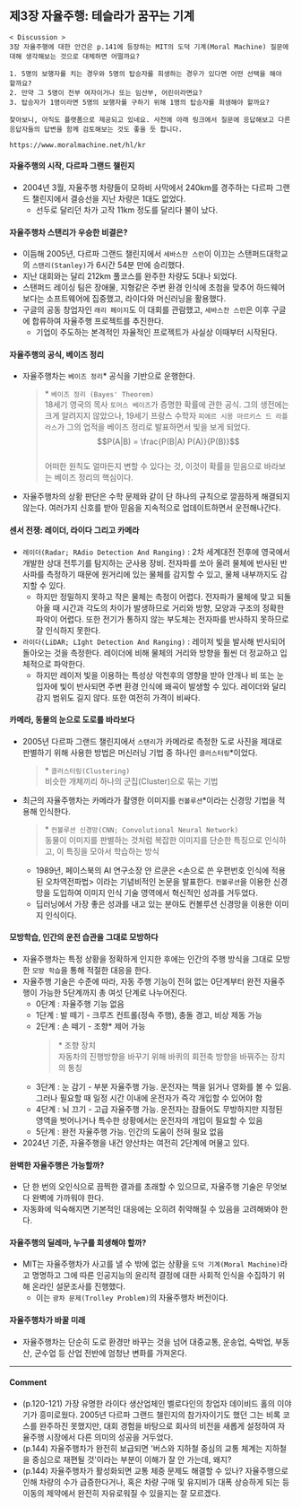 ## 제3장 자율주행: 테슬라가 꿈꾸는 기계

```
< Discussion >
3장 자율주행에 대한 안건은 p.141에 등장하는 MIT의 도덕 기계(Moral Machine) 질문에 대해 생각해보는 것으로 대체하면 어떨까요?

1. 5명의 보행자를 치는 경우와 5명의 탑승자를 희생하는 경우가 있다면 어떤 선택을 해야 할까요?
2. 만약 그 5명이 전부 여자이거나 또는 임산부, 어린이라면요?
3. 탑승자가 1명이라면 5명의 보행자를 구하기 위해 1명의 탑승자를 희생해야 할까요?

찾아보니, 아직도 플랫폼으로 제공되고 있네요. 사전에 아래 링크에서 질문에 응답해보고 다른 응답자들의 답변을 함께 검토해보는 것도 좋을 듯 합니다.

https://www.moralmachine.net/hl/kr
```

#### 자율주행의 시작, 다르파 그랜드 챌린지

- 2004년 3월, 자율주행 차량들이 모하비 사막에서 240km를 경주하는 다르파 그랜드 챌린지에서 결승선을 지난 차량은 1대도 없었다.
  - 선두로 달리던 차가 고작 11km 정도를 달리다 불이 났다.

#### 자율주행차 스탠리가 우승한 비결은?

- 이듬해 2005년, 다르파 그랜드 챌린지에서 `세바스찬 스런`이 이끄는 스탠퍼드대학교의 `스탠리(Stanley)`가 6시간 54분 만에 승리했다.
- 지난 대회와는 달리 212km 풀코스를 완주한 차량도 5대나 되었다.
- 스탠퍼드 레이싱 팀은 장애물, 지형같은 주변 환경 인식에 초첨을 맞추어 하드웨어보다는 소프트웨어에 집중했고, 라이다와 머신러닝을 활용했다.
- 구글의 공동 창업자인 `래리 페이지`도 이 대회를 관람했고, `세바스찬 스런`은 이후 구글에 합류하여 자율주행 프로젝트를 추진한다.
  - 기업이 주도하는 본격적인 자율적인 프로젝트가 사실상 이때부터 시작된다.

#### 자율주행의 공식, 베이즈 정리

- 자율주행차는 `베이즈 정리`\* 공식을 기반으로 운행한다.
  > \* `베이즈 정리 (Bayes' Theorem)`<br/>
  > 18세기 영국의 목사 `토머스 베이즈`가 증명한 확률에 관한 공식. 그의 생전에는 크게 알려지지 않았으나, 19세기 프랑스 수학자 `피에르 시몽 마르키스 드 라플라스`가 그의 업적을 베이즈 정리로 발표하면서 빛을 보게 되었다.<br/> $$P(A|B) = \frac{P(B|A) P(A)}{P(B)}$$<br>
  > 어떠한 원칙도 얼마든지 변할 수 있다는 것, 이것이 확률을 믿음으로 바라보는 베이즈 정리의 핵심이다.
- 자율주행차의 상황 판단은 수학 문제와 같이 단 하나의 규칙으로 깔끔하게 해결되지 않는다. 여러가지 신호를 받아 믿음을 지속적으로 업데이트하면서 운전해나간다.

#### 센서 전쟁: 레이더, 라이다 그리고 카메라

- `레이더(Radar; RAdio Detection And Ranging)` : 2차 세계대전 전후에 영국에서 개발한 상대 전투기를 탐지하는 군사용 장비. 전자파를 쏘아 올려 물체에 반사된 반사파를 측정하기 때문에 원거리에 있는 물체를 감지할 수 있고, 물체 내부까지도 감지할 수 있다.
  - 하지만 정밀하지 못하고 작은 물체는 측정이 어렵다. 전자파가 물체에 맞고 되돌아올 때 시간과 각도의 차이가 발생하므로 거리와 방향, 모양과 구조의 정확한 파악이 어렵다. 또한 전기가 통하지 않는 부도체는 전자파를 반사하지 못하므로 잘 인식하지 못한다.
- `라이다(LiDAR; LIght Detection And Ranging)` : 레이저 빛을 발사해 반사되어 돌아오는 것을 측정한다. 레이더에 비해 물체의 거리와 방향을 훨씬 더 정교하고 입체적으로 파악한다.
  - 하지만 레이저 빛을 이용하는 특성상 악천후의 영향을 받아 안개나 비 또는 눈 입자에 빛이 반사되면 주변 환경 인식에 왜곡이 발생할 수 있다. 레이더와 달리 감지 범위도 길지 않다. 또한 여전히 가격이 비싸다.

#### 카메라, 동물의 눈으로 도로를 바라보다

- 2005년 다르파 그랜드 챌린지에서 `스탠리`가 카메라로 측정한 도로 사진을 제대로 판별하기 위해 사용한 방법은 머신러닝 기법 중 하나인 `클러스터링`\*이었다.
  > \* `클러스터링(Clustering)`<br/>
  > 비슷한 개체끼리 하나의 군집(Cluster)으로 묶는 기법
- 최근의 자율주행차는 카메라가 촬영한 이미지를 `컨볼루션`\*이라는 신경망 기법을 적용해 인식한다.
  > \* `컨볼루션 신경망(CNN; Convolutional Neural Network)`<br/>
  > 동물이 이미지를 판별하는 것처럼 복잡한 이미지를 단순한 특징으로 인식하고, 이 특징을 모아서 학습하는 방식
  - 1989년, 페이스북의 AI 연구소장 얀 르쿤은 <손으로 쓴 우편번호 인식에 적용된 오차역전파법> 이라는 기념비적인 논문을 발표한다. `컨볼루션`을 이용한 신경망을 도입하여 이미지 인식 기술 영역에서 혁신적인 성과를 거두었다.
  - 딥러닝에서 가장 좋은 성과를 내고 있는 분야도 컨볼루션 신경망을 이용한 이미지 인식이다.

#### 모방학습, 인간의 운전 습관을 그대로 모방하다

- 자율주행차는 특정 상황을 정확하게 인지한 후에는 인간의 주행 방식을 그대로 모방한 `모방 학습`을 통해 적절한 대응을 한다.
- 자율주행 기술은 수준에 따라, 자동 주행 기능이 전혀 없는 0단계부터 완전 자율주행이 가능한 5단계까지 총 여섯 단계로 나누어진다.
  - 0단계 : 자율주행 기능 없음
  - 1단계 : 발 떼기 - 크루즈 컨트롤(정속 주행), 충돌 경고, 비상 제동 가능
  - 2단계 : 손 떼기 - 조향\* 제어 가능
    > \* 조향 장치<br>
    > 자동차의 진행방향을 바꾸기 위해 바퀴의 회전축 방향을 바꿔주는 장치의 통칭
  - 3단계 : 눈 감기 - 부분 자율주행 가능. 운전자는 책을 읽거나 영화를 볼 수 있음. 그러나 필요할 때 일정 시간 이내에 운전자가 즉각 개입할 수 있어야 함
  - 4단계 : 뇌 끄기 - 고급 자율주행 가능. 운전자는 잠들어도 무방하지만 지정된 영역을 벗어나거나 특수한 상황에서는 운전자의 개입이 필요할 수 있음
  - 5단계 : 완전 자율주행 가능. 인간의 도움이 전혀 필요 없음
- 2024년 기준, 자율주행을 내건 양산차는 여전히 2단계에 머물고 있다.

#### 완벽한 자율주행은 가능할까?

- 단 한 번의 오인식으로 끔찍한 결과를 초래할 수 있으므로, 자율주행 기술은 무엇보다 완벽에 가까워야 한다.
- 자동화에 익숙해지면 기본적인 대응에는 오히려 취약해질 수 있음을 고려해봐야 한다.

#### 자율주행의 딜레마, 누구를 희생해야 할까?

- MIT는 자율주행차가 사고를 낼 수 밖에 없는 상황을 `도덕 기계(Moral Machine)`라고 명명하고 그에 따른 인공지능의 윤리적 결정에 대한 사회적 인식을 수집하기 위해 온라인 설문조사를 진행했다.
  - 이는 `광차 문제(Trolley Problem)`의 자율주행차 버전이다.

#### 자율주행차가 바꿀 미래

- 자율주행차는 단순히 도로 환경만 바꾸는 것을 넘어 대중교통, 운송업, 숙박업, 부동산, 군수업 등 산업 전반에 엄청난 변화를 가져온다.

---

#### Comment

- (p.120-121) 가장 유명한 라이다 생산업체인 벨로다인의 창업자 데이비드 홀의 이야기가 흥미로웠다. 2005년 다르파 그랜드 챌린지의 참가자이기도 했던 그는 비록 코스를 완주하진 못했지만, 대회 경험을 바탕으로 회사의 비전을 새롭게 설정하여 자율주행 시장에서 다른 의미의 성공을 거두었다.
- (p.144) 자율주행차가 완전히 보급되면 '버스와 지하철 중심의 교통 체계는 지하철을 중심으로 재편될 것'이라는 부분이 이해가 잘 안 가는데, 왜지?
- (p.144) 자율주행차가 활성화되면 교통 체증 문제도 해결할 수 있나? 자율주행으로 인해 차량의 수가 급증한다거나, 혹은 차량 구매 및 유지비가 대폭 상승하게 되는 등 이동의 제약에서 완전히 자유로워질 수 있을지는 잘 모르겠다.
